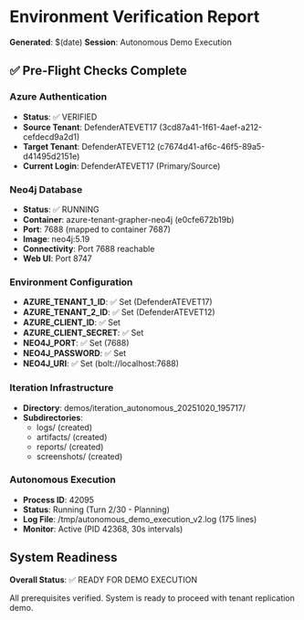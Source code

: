 # Environment Verification Report

**Generated**: $(date)
**Session**: Autonomous Demo Execution

## ✅ Pre-Flight Checks Complete

### Azure Authentication
- **Status**: ✅ VERIFIED
- **Source Tenant**: DefenderATEVET17 (3cd87a41-1f61-4aef-a212-cefdecd9a2d1)
- **Target Tenant**: DefenderATEVET12 (c7674d41-af6c-46f5-89a5-d41495d2151e)
- **Current Login**: DefenderATEVET17 (Primary/Source)

### Neo4j Database
- **Status**: ✅ RUNNING
- **Container**: azure-tenant-grapher-neo4j (e0cfe672b19b)
- **Port**: 7688 (mapped to container 7687)
- **Image**: neo4j:5.19
- **Connectivity**: Port 7688 reachable
- **Web UI**: Port 8747

### Environment Configuration
- **AZURE_TENANT_1_ID**: ✅ Set (DefenderATEVET17)
- **AZURE_TENANT_2_ID**: ✅ Set (DefenderATEVET12)
- **AZURE_CLIENT_ID**: ✅ Set
- **AZURE_CLIENT_SECRET**: ✅ Set
- **NEO4J_PORT**: ✅ Set (7688)
- **NEO4J_PASSWORD**: ✅ Set
- **NEO4J_URI**: ✅ Set (bolt://localhost:7688)

### Iteration Infrastructure
- **Directory**: demos/iteration_autonomous_20251020_195717/
- **Subdirectories**: 
  - logs/ (created)
  - artifacts/ (created)
  - reports/ (created)
  - screenshots/ (created)

### Autonomous Execution
- **Process ID**: 42095
- **Status**: Running (Turn 2/30 - Planning)
- **Log File**: /tmp/autonomous_demo_execution_v2.log (175 lines)
- **Monitor**: Active (PID 42368, 30s intervals)

## System Readiness
**Overall Status**: ✅ READY FOR DEMO EXECUTION

All prerequisites verified. System is ready to proceed with tenant replication demo.

